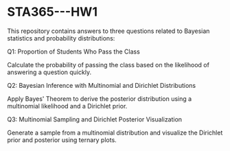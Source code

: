 # STA365---HW1
This repository contains answers to three questions related to Bayesian statistics and probability distributions:

Q1: Proportion of Students Who Pass the Class

Calculate the probability of passing the class based on the likelihood of answering a question quickly.

Q2: Bayesian Inference with Multinomial and Dirichlet Distributions

Apply Bayes' Theorem to derive the posterior distribution using a multinomial likelihood and a Dirichlet prior.

Q3: Multinomial Sampling and Dirichlet Posterior Visualization

Generate a sample from a multinomial distribution and visualize the Dirichlet prior and posterior using ternary plots.
